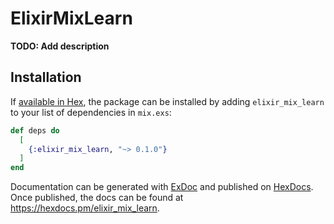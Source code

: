 # ElixirMixLearn

**TODO: Add description**

## Installation

If [available in Hex](https://hex.pm/docs/publish), the package can be installed
by adding `elixir_mix_learn` to your list of dependencies in `mix.exs`:

```elixir
def deps do
  [
    {:elixir_mix_learn, "~> 0.1.0"}
  ]
end
```

Documentation can be generated with [ExDoc](https://github.com/elixir-lang/ex_doc)
and published on [HexDocs](https://hexdocs.pm). Once published, the docs can
be found at <https://hexdocs.pm/elixir_mix_learn>.

